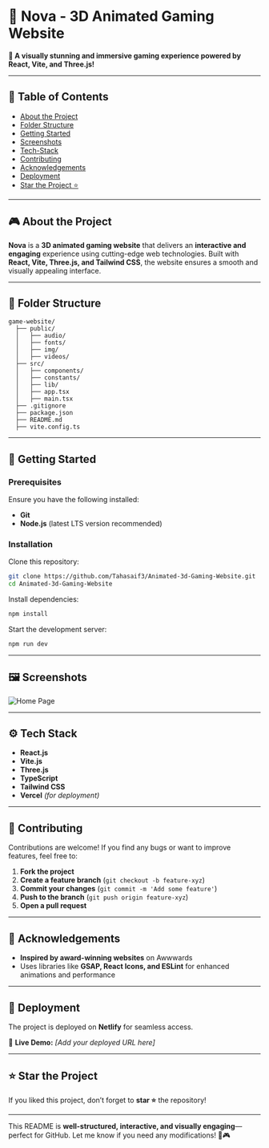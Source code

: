 # **🌌 Nova - 3D Animated Gaming Website**  

**🚀 A visually stunning and immersive gaming experience powered by React, Vite, and Three.js!**  

---

## 📖 Table of Contents  

- [About the Project](#-about-the-project)  
- [Folder Structure](#-folder-structure)  
- [Getting Started](#-getting-started)  
- [Screenshots](#-screenshots)  
- [Tech-Stack](#-tech-stack)  
- [Contributing](#-contributing)  
- [Acknowledgements](#-acknowledgements)  
- [Deployment](#-deployment)  
- [Star the Project ⭐](#-star-the-project)  

---

## 🎮 About the Project  

**Nova** is a **3D animated gaming website** that delivers an **interactive and engaging** experience using cutting-edge web technologies. Built with **React, Vite, Three.js, and Tailwind CSS**, the website ensures a smooth and visually appealing interface.  

---

## 📁 Folder Structure  

```
game-website/
  ├── public/
  │   ├── audio/
  │   ├── fonts/
  │   ├── img/
  │   ├── videos/
  ├── src/
  │   ├── components/
  │   ├── constants/
  │   ├── lib/
  │   ├── app.tsx
  │   ├── main.tsx
  ├── .gitignore
  ├── package.json
  ├── README.md
  ├── vite.config.ts
```

---

## 🚀 Getting Started  

### **Prerequisites**  

Ensure you have the following installed:  

- **Git**  
- **Node.js** (latest LTS version recommended)  

### **Installation**  

Clone this repository:  

```bash
git clone https://github.com/Tahasaif3/Animated-3d-Gaming-Website.git
cd Animated-3d-Gaming-Website
```

Install dependencies:  

```bash
npm install
```

Start the development server:  

```bash
npm run dev
```

---

## 🖼 Screenshots  

![Home Page](https://res.cloudinary.com/dibtbtmj3/image/upload/v1740992092/novs_sjc0ef.png) 

---

## ⚙️ Tech Stack  

- **React.js**  
- **Vite.js**  
- **Three.js**  
- **TypeScript**  
- **Tailwind CSS**  
- **Vercel** *(for deployment)*  

---

## 🤝 Contributing  

Contributions are welcome! If you find any bugs or want to improve features, feel free to:  

1. **Fork the project**  
2. **Create a feature branch** (`git checkout -b feature-xyz`)  
3. **Commit your changes** (`git commit -m 'Add some feature'`)  
4. **Push to the branch** (`git push origin feature-xyz`)  
5. **Open a pull request**  

---

## 💎 Acknowledgements  

- **Inspired by award-winning websites** on Awwwards  
- Uses libraries like **GSAP, React Icons, and ESLint** for enhanced animations and performance  

---

## 🚀 Deployment  

The project is deployed on **Netlify** for seamless access.  

🔗 **Live Demo:** *[Add your deployed URL here]*  

---

## ⭐ Star the Project  

If you liked this project, don’t forget to **star ⭐** the repository!  

---

This README is **well-structured, interactive, and visually engaging**—perfect for GitHub. Let me know if you need any modifications! 🚀🎮
